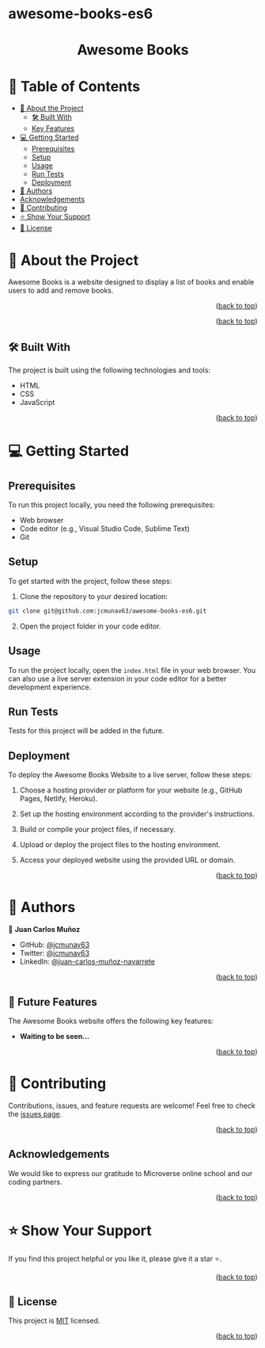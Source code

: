 # awesome-books-es6

<div align="center">

  <h1><b>Awesome Books</b></h1>

</div>

# 📗 Table of Contents

- [📖 About the Project](#about-project)
  - [🛠 Built With](#built-with)
  - [Key Features](#key-features)
- [💻 Getting Started](#getting-started)
  - [Prerequisites](#prerequisites)
  - [Setup](#setup)
  - [Usage](#usage)
  - [Run Tests](#run-tests)
  - [Deployment](#deployment)
- [👥 Authors](#authors)
- [Acknowledgements](#acknowledgements)
- [🤝 Contributing](#contributing)
- [⭐️ Show Your Support](#support)
- [📝 License](#license)

# 📖 About the Project <a name="about-project"></a>

Awesome Books is a website designed to display a list of books and enable users to add and remove books.

<p align="right">(<a href="#readme-top">back to top</a>)</p>

<p align="right">(<a href="#readme-top">back to top</a>)</p>

## 🛠 Built With <a name="built-with"></a>

The project is built using the following technologies and tools:

- HTML
- CSS
- JavaScript

<p align="right">(<a href="#readme-top">back to top</a>)</p>

# 💻 Getting Started <a name="getting-started"></a>

## Prerequisites

To run this project locally, you need the following prerequisites:

- Web browser
- Code editor (e.g., Visual Studio Code, Sublime Text)
- Git

## Setup

To get started with the project, follow these steps:

1. Clone the repository to your desired location:
```sh
git clone git@github.com:jcmunav63/awesome-books-es6.git
```

2. Open the project folder in your code editor.

## Usage

To run the project locally, open the `index.html` file in your web browser. You can also use a live server extension in your code editor for a better development experience.

## Run Tests

Tests for this project will be added in the future.

## Deployment

To deploy the  Awesome Books Website to a live server, follow these steps:

1. Choose a hosting provider or platform for your website (e.g., GitHub Pages, Netlify, Heroku).

2. Set up the hosting environment according to the provider's instructions.

3. Build or compile your project files, if necessary.

4. Upload or deploy the project files to the hosting environment.

5. Access your deployed website using the provided URL or domain.

<p align="right">(<a href="#readme-top">back to top</a>)</p>

# 👥 Authors <a name="Juan Carlos Muñoz"></a>

👤 **Juan Carlos Muñoz**
- GitHub: [@jcmunav63](https://github.com/jcmunav63)
- Twitter: [@jcmunav63](https://twitter.com/jcmunav63)
- LinkedIn: [@juan-carlos-muñoz-navarrete](https://www.linkedin.com/in/juan-carlos-mu%C3%B1oz-navarrete-5a15b6276/)


<p align="right">(<a href="#readme-top">back to top</a>)</p>

## 🔭 Future Features <a name="future-features"></a>

The Awesome Books website offers the following key features:

- **Waiting to be seen...**

<p align="right">(<a href="#readme-top">back to top</a>)</p>

# 🤝 Contributing <a name="contributing"></a>

Contributions, issues, and feature requests are welcome! Feel free to check the [issues page](https://github.com/Nessrine88/Awesome.Books.github.io/issues).

<p align="right">(<a href="#readme-top">back to top</a>)</p>

## Acknowledgements <a name="acknowledgements"></a>

We would like to express our gratitude to Microverse online school and our coding partners.

<p align="right">(<a href="#readme-top">back to top</a>)</p>

# ⭐️ Show Your Support <a name="support"></a>

If you find this project helpful or you like it, please give it a star ⭐️. 

<p align="right">(<a href="#readme-top">back to top</a>)</p>

## 📝 License <a name="license"></a>

This project is [MIT](./LICENSE) licensed.


<p align="right">(<a href="#readme-top">back to top</a>)</p>
